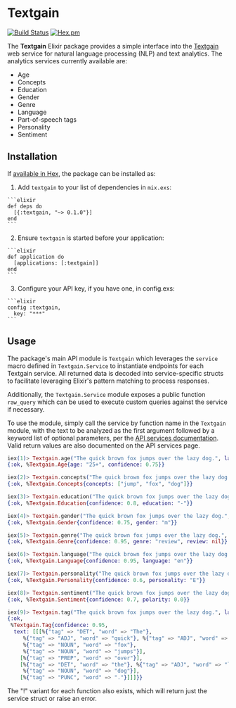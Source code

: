 # Textgain

[![Build Status](https://travis-ci.org/arpieb/textgain.svg?branch=master)](https://travis-ci.org/arpieb/textgain)
[![Hex.pm](https://img.shields.io/hexpm/v/textgain.svg)](https://hex.pm/packages/textgain)

The **Textgain** Elixir package provides a simple interface into the [Textgain](https://www.textgain.com/) web service for natural language processing (NLP) and text analytics.  The analytics services currently available are:
 
* Age
* Concepts
* Education
* Gender
* Genre
* Language
* Part-of-speech tags
* Personality
* Sentiment

## Installation

If [available in Hex](https://hex.pm/packages/textgain), the package can be installed as:

  1. Add `textgain` to your list of dependencies in `mix.exs`:

    ```elixir
    def deps do
      [{:textgain, "~> 0.1.0"}]
    end
    ```

  2. Ensure `textgain` is started before your application:

    ```elixir
    def application do
      [applications: [:textgain]]
    end
    ```

  3. Configure your API key, if you have one, in config.exs:
  
    ```elixir
    config :textgain,
      key: "***"
    ```

## Usage

The package's main API module is `Textgain` which leverages the `service` macro defined in `Textgain.Service` to instantiate endpoints for each Textgain service.  All returned data is decoded into service-specific structs to facilitate leveraging Elixir's pattern matching to process responses.

Additionally, the `Textgain.Service` module exposes a public function `raw_query` which can be used to execute custom queries against the service if necessary.

To use the module, simply call the service by function name in the `Textgain` module, with the text to be analyzed as the first argument followed by a keyword list of optional parameters, per the [API services documentation](https://www.textgain.com/api).  Valid return values are also documented on the API services page.

```elixir
iex(1)> Textgain.age("The quick brown fox jumps over the lazy dog.", lang: "en")
{:ok, %Textgain.Age{age: "25+", confidence: 0.75}}

iex(2)> Textgain.concepts("The quick brown fox jumps over the lazy dog.", lang: "en")
{:ok, %Textgain.Concepts{concepts: ["jump", "fox", "dog"]}}

iex(3)> Textgain.education("The quick brown fox jumps over the lazy dog.", lang: "en")
{:ok, %Textgain.Education{confidence: 0.8, education: "-"}}

iex(4)> Textgain.gender("The quick brown fox jumps over the lazy dog.", lang: "en")
{:ok, %Textgain.Gender{confidence: 0.75, gender: "m"}}

iex(5)> Textgain.genre("The quick brown fox jumps over the lazy dog.", lang: "en")
{:ok, %Textgain.Genre{confidence: 0.95, genre: "review", review: nil}}

iex(6)> Textgain.language("The quick brown fox jumps over the lazy dog.", lang: "en")
{:ok, %Textgain.Language{confidence: 0.95, language: "en"}}

iex(7)> Textgain.personality("The quick brown fox jumps over the lazy dog.", lang: "en")
{:ok, %Textgain.Personality{confidence: 0.6, personality: "E"}}

iex(8)> Textgain.sentiment("The quick brown fox jumps over the lazy dog.", lang: "en")
{:ok, %Textgain.Sentiment{confidence: 0.7, polarity: 0.0}}

iex(9)> Textgain.tag("The quick brown fox jumps over the lazy dog.", lang: "en")
{:ok,
 %Textgain.Tag{confidence: 0.95,
  text: [[[%{"tag" => "DET", "word" => "The"},
     %{"tag" => "ADJ", "word" => "quick"}, %{"tag" => "ADJ", "word" => "brown"},
     %{"tag" => "NOUN", "word" => "fox"},
     %{"tag" => "NOUN", "word" => "jumps"}],
    [%{"tag" => "PREP", "word" => "over"}],
    [%{"tag" => "DET", "word" => "the"}, %{"tag" => "ADJ", "word" => "lazy"},
     %{"tag" => "NOUN", "word" => "dog"}],
    [%{"tag" => "PUNC", "word" => "."}]]]}}
```

The "!" variant for each function also exists, which will return just the service struct or raise an error.
